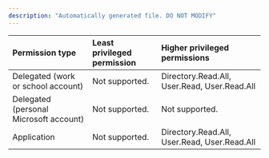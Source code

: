 ```yaml
---
description: "Automatically generated file. DO NOT MODIFY"
---
```


|Permission type|Least privileged permission|Higher privileged permissions|
|:---|:---|:---|
|Delegated (work or school account)|Not supported.|Directory.Read.All, User.Read, User.Read.All|
|Delegated (personal Microsoft account)|Not supported.|Not supported.|
|Application|Not supported.|Directory.Read.All, User.Read, User.Read.All|

